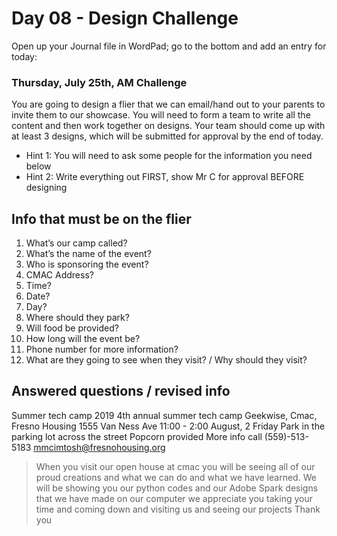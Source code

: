 # Day 08 - Design Challenge #

Open up your Journal file in WordPad; go to the bottom and add an entry for today:
### Thursday, July 25th, AM Challenge ###
You are going to design a flier that we can email/hand out to your parents to invite them to our showcase. You will need to form a team to write all the content and then work together on designs. Your team should come up with at least 3 designs, which will be submitted for approval by the end of today.

- Hint 1: You will need to ask some people for the information you need below
- Hint 2: Write everything out FIRST, show Mr C for approval BEFORE designing

## Info that must be on the flier ##
1. What’s our camp called?
2. What’s the name of the event?
3. Who is sponsoring the event?
4. CMAC Address?
5. Time?
6. Date?
7. Day?
8. Where should they park?
9. Will food be provided?
10. How long will the event be?
11. Phone number for more information?
12. What are they going to see when they visit? / Why should they visit?

## Answered questions / revised info ##
Summer tech camp 
2019 4th annual summer tech camp
Geekwise, Cmac, Fresno Housing
1555 Van Ness Ave
11:00 - 2:00
August, 2
Friday
Park in the parking lot across the street
Popcorn provided
More info call (559)-513-5183
mmcimtosh@fresnohousing.org
		
> When you visit our open house at cmac you will be seeing all of our proud creations and what we can do and what we have learned.  We will be showing you our python codes and our Adobe Spark designs that we have made on our computer  we appreciate you taking your time and coming down and visiting us and seeing our projects Thank you 
